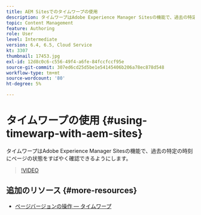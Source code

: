 ```yaml
---
title: AEM Sitesでのタイムワープの使用
description: タイムワープはAdobe Experience Manager Sitesの機能で、過去の特定の時刻にページの状態をすばやく確認できるようにします。
topic: Content Management
feature: Authoring
role: User
level: Intermediate
version: 6.4, 6.5, Cloud Service
kt: 3307
thumbnail: 17453.jpg
exl-id: 12d8c0c6-c556-49f4-a6fe-84fccfccf95e
source-git-commit: 307ed6cd25d5be1e54145406b206a78ec878d548
workflow-type: tm+mt
source-wordcount: '80'
ht-degree: 5%

---
```


# タイムワープの使用 {#using-timewarp-with-aem-sites}

タイムワープはAdobe Experience Manager Sitesの機能で、過去の特定の時刻にページの状態をすばやく確認できるようにします。

>[!VIDEO](https://video.tv.adobe.com/v/17453/?quality=12&learn=on)

## 追加のリソース {#more-resources}

* [ページバージョンの操作 — タイムワープ](https://experienceleague.adobe.com/docs/experience-manager-cloud-service/sites/authoring/features/page-versions.html)
